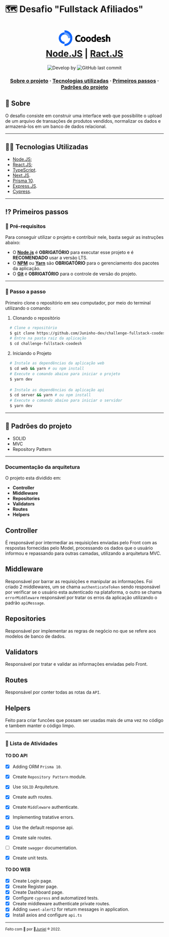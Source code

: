 # 🗺 Desafio "Fullstack Afiliados"

<h1 align="center">
    <img alt="Logo" src="./logo.svg" height="50px" />
    <br/>
   <a href="https://nodejs.org" target="_blank" rel="noopener">Node.JS</a> | <a href="https://reactjs.org/" target="_blank" rel="noopener">Ract.JS</a> 
</h1>

<p align="center">
  <img alt="Develop by" src="https://img.shields.io/badge/Develop%20&%20Made%20by-Juniel-blue?style=flat&logo=Awesome-Lists">
  <img alt="GitHub last commit" src="https://img.shields.io/badge/Made%20with-TypeScript-1f425f.svg?logo=typescript">
</p>

<h3 align="center">
  <a href="#-sobre">Sobre o projeto</a>
  <span> · </span>
  <a href="#-tecnologias-utilizadas">Tecnologias utilizadas</a>
  <span> · </span>
  <a href="#-primeiros-passos">Primeiros passos</a>
  <span> · </span>
  <a href="#-padroes-contribuir">Padrões do projeto</a>
</h3>

## 💭 Sobre

O desafio consiste em construir uma interface web que possibilite o upload de um arquivo
de transações de produtos vendidos, normalizar os dados e armazená-los em um
banco de dados relacional.

---

## 👨‍💻 Tecnologias Utilizadas

- <a href="https://nodejs.org" target="_blank" rel="noopener">Node.JS</a>;
- <a href="https://reactjs.org/" target="_blank" rel="noopener">React.JS</a>;
- <a href="https://www.typescriptlang.org/" target="_blank" rel="noopener">TypeScript</a>.
- <a href="https://nextjs.org/" target="_blank" rel="noopener">Next.JS</a>.
- <a href="https://www.prisma.io/" target="_blank" rel="noopener">Prisma 10</a>.
- <a href="https://expressjs.com/" target="_blank" rel="noopener">Express.JS</a>.
- <a href="https://www.cypress.io/" target="_blank" rel="noopener">Cypress</a>.

---

## ⁉ Primeiros passos

### 🤔 Pré-requisitos

Para conseguir utilizar o projeto e contribuir nele, basta seguir as instruções abaixo:

- O **<a href="https://nodejs.org/en/" target="_blank" rel="noopener">Node.js</a>** é **OBRIGATÓRIO** para executar esse projeto e é **RECOMENDADO** usar a versão LTS.
- O **<a href="https://www.npmjs.com/" target="_blank" rel="noopener">NPM</a>** ou **<a href="https://yarnpkg.com/" target="_blank" rel="noopener">Yarn</a>** são **OBRIGATÓRIO** para o gerenciamento dos pacotes da aplicação.
- O **<a href="https://git-scm.com/" target="_blank" rel="noopener">Git</a>** é **OBRIGATÓRIO** para o controle de versão do projeto.

---

### 📝 Passo a passo

Primeiro clone o repositório em seu computador, por meio do terminal utilizando o comando:

1. Clonando o repositório

```sh
  # Clone o repositório
  $ git clone https://github.com/Juninho-dev/challenge-fullstack-coodesh.git
  # Entre na pasta raiz da aplicação
  $ cd challenge-fullstack-coodesh
```

2. Iniciando o Projeto

```sh
  # Instale as dependências da aplicação web
  $ cd web && yarn # ou npm install
  # Execute o comando abaixo para iniciar o projeto
  $ yarn dev

  # Instale as dependências da aplicação api
  $ cd server && yarn # ou npm install
  # Execute o comando abaixo para iniciar o servidor
  $ yarn dev
```
---
## 💯 Padrões do projeto

 - SOLID
 - MVC
 - Repository Pattern

 ---
### Documentação da arquitetura
 O projeto esta dividido em:
 - **Controller**
 - **Middleware**
 - **Repositories**
 - **Validators**
 - **Routes**
 - **Helpers**

## Controller
É responsável por intermediar as requisições enviadas pelo Front com as respostas fornecidas pelo Model, processando os dados que o usuário informou e repassando para outras camadas, utilizando a arquitetura MVC.

## Middleware
Responsável por barrar as requisições e manipular as informações. Foi criado 2 middlewares, um se chama `authenticateToken` sendo responsável por verificar se o usuário esta autenticado na plataforma, o outro se chama `errorMiddleware` responsável por tratar os erros da aplicação utilizando o padrão `apiMessage`.

## Repositories
Responsável por implementar as regras de negócio no que se refere aos modelos de banco de dados.

## Validators
Responsável por tratar e validar as informações enviadas pelo Front.

## Routes
Responsável por conter todas as rotas da `API`.

## Helpers
Feito para criar funcões que possam ser usadas mais de uma vez no código e tambem manter o código limpo.

---
### 🚧 Lista de Atividades

#### TO DO API
- [x] Adding ORM `Prisma 10`.
- [x] Create `Repository Pattern` module.
- [x] Use `SOLID` Arquiteture.
- [x] Create auth routes.
- [x] Create `Middleware` authenticate.
- [x] Implementing tratative errors.
- [x] Use the default response api.
- [x] Create sale routes.
- [ ] Create `swagger` documentation.
- [x] Create unit tests.


#### TO DO WEB
- [x] Create Login page.
- [x] Create Register page.
- [x] Create Dashboard page.
- [x] Configure `cypress` and automatized tests.
- [x] Create middleware authenticate private routes.
- [x] Adding `sweet-alert2` for return messages in application.
- [x] Install axios and configure `api.ts`

---

<sup> Feito com 💙 por 👾<a href="https://github.com/juninho-dev/" target="_blank" rel="noopener">Juniel</a> ® 2022.</sup>
